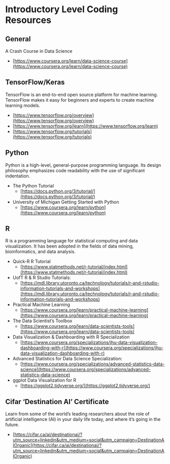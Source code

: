 # Introductory Level Coding Resources

## General

A Crash Course in Data Science
* [https://www.coursera.org/learn/data-science-course](https://www.coursera.org/learn/data-science-course)

## TensorFlow/Keras

TensorFlow is an end-to-end open source platform for machine learning. TensorFlow makes it easy for beginners and experts to create machine learning models.

* [https://www.tensorflow.org/overview](https://www.tensorflow.org/overview)
* [https://www.tensorflow.org/learn](https://www.tensorflow.org/learn)
* [https://www.tensorflow.org/tutorials](https://www.tensorflow.org/tutorials)

## Python
Python is a high-level, general-purpose programming language. Its design philosophy emphasizes code readability with the use of significant indentation.

* The Python Tutorial
  * [https://docs.python.org/3/tutorial/](https://docs.python.org/3/tutorial/)
* University of Michigan Getting Started with Python
  * [https://www.coursera.org/learn/python](https://www.coursera.org/learn/python)

## R
R is a programming language for statistical computing and data visualization. It has been adopted in the fields of data mining, bioinformatics, and data analysis.

* Quick-R R Tutorial
  * [https://www.statmethods.net/r-tutorial/index.html](https://www.statmethods.net/r-tutorial/index.html)
* UofT R & R Studio Tutorials:
  * [https://mdl.library.utoronto.ca/technology/tutorials/r-and-rstudio-information-tutorials-and-workshops](https://mdl.library.utoronto.ca/technology/tutorials/r-and-rstudio-information-tutorials-and-workshops)
* Practical Machine Learning
  * [https://www.coursera.org/learn/practical-machine-learning](https://www.coursera.org/learn/practical-machine-learning)
* The Data Scientist’s Toolbox
  * [https://www.coursera.org/learn/data-scientists-tools](https://www.coursera.org/learn/data-scientists-tools)
* Data Visualization & Dashboarding with R Specialization
  * [https://www.coursera.org/specializations/jhu-data-visualization-dashboarding-with-r](https://www.coursera.org/specializations/jhu-data-visualization-dashboarding-with-r)
* Advanced Statistics for Data Science Specialization:
  * [https://www.coursera.org/specializations/advanced-statistics-data-science](https://www.coursera.org/specializations/advanced-statistics-data-science)
* ggplot Data Visualization for R
  * [https://ggplot2.tidyverse.org/](https://ggplot2.tidyverse.org/)

## Cifar ‘Destination AI’ Certificate
Learn from some of the world’s leading researchers about the role of artificial intelligence (AI) in your daily life today, and where it’s going in the future.

* [https://cifar.ca/ai/destinationai/?utm_source=linkedin&utm_medium=social&utm_campaign=DestinationAIOrganic](https://cifar.ca/ai/destinationai/?utm_source=linkedin&utm_medium=social&utm_campaign=DestinationAIOrganic)
